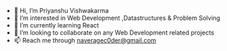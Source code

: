 - 👋 Hi, I’m Priyanshu Vishwakarma
- 👀 I’m interested in Web Development ,Datastructures & Problem Solving
- 🌱 I’m currently learning React
- 💞️ I’m looking to collaborate on any Web Development related projects 
- 📫 Reach me through naveragec0der@gmail.com

<!---
Anaveragec0der/Anaveragec0der is a ✨ special ✨ repository because its `README.md` (this file) appears on your GitHub profile.
You can click the Preview link to take a look at your changes.
--->
